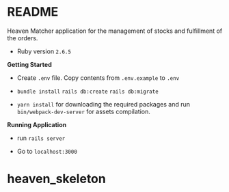 # README

Heaven Matcher application for the management of stocks and fulfillment of the orders.

* Ruby version
    `2.6.5`
    
**Getting Started**

* Create `.env` file.  Copy contents from `.env.example` to `.env` 

* `bundle install` `rails db:create` `rails db:migrate`

* `yarn install` for downloading the required packages and run `bin/webpack-dev-server` for assets compilation.

**Running Application**

* run `rails server`

* Go to `localhost:3000`
# heaven_skeleton
